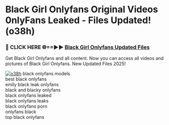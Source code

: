 # Black Girl Onlyfans Original Videos 0nlyFans Leaked - Files Updated! (o38h)

<h3>🔴 CLICK HERE 🌐==►► <a href="https://tinyurl.com/2wckxsce" rel="nofollow">Black Girl Onlyfans Updated Files</a></h3>

Get Black Girl Onlyfans and all content. Now you can access all videos and pictures of Black Girl Onlyfans. New Updated Files 2025!

[![o38h](https://i.imgur.com/AFduVYN.gif)](https://tinyurl.com/2wckxsce)
black onlyfans models<br>
best black onlyfans<br>
emily black leak onlyfans<br>
black and blacky onlyfans<br>
black onlyfans leaked<br>
black onlyfans leaks<br>
black onlyfans porn<br>
onlyfans black<br>
top black onlyfans